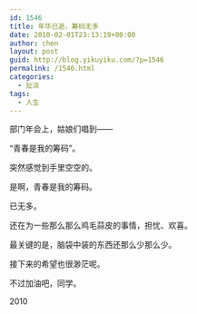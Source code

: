```yaml
---
id: 1546
title: 年华已逝，筹码无多
date: 2010-02-01T23:13:19+00:00
author: chen
layout: post
guid: http://blog.yikuyiku.com/?p=1546
permalink: /1546.html
categories:
  - 扯淡
tags:
  - 人生
---
```

部门年会上，姑娘们唱到——
  
“青春是我的筹码”。

突然感觉到手里空空的。
  
是啊，青春是我的筹码。
  
已无多。

还在为一些那么那么鸡毛蒜皮的事情，担忧、欢喜。
  
最关键的是，脑袋中装的东西还那么少那么少。

接下来的希望也很渺茫呢。
  
不过加油吧，同学。

2010